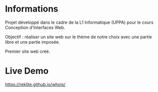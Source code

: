 # Informations

Projet développé dans le cadre de la L1 Informatique (UPPA) pour le cours Conception d'Interfaces Web.

Objectif : réaliser un site web sur le thème de notre choix avec une partie libre et une partie imposée. 

Premier site web créé.

# Live Demo

<https://reklite.github.io/whois/>
